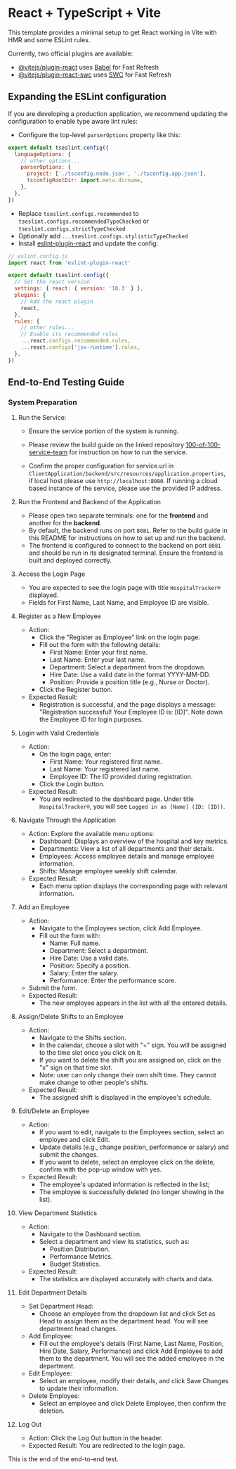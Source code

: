 # React + TypeScript + Vite

This template provides a minimal setup to get React working in Vite with HMR and some ESLint rules.

Currently, two official plugins are available:

- [@vitejs/plugin-react](https://github.com/vitejs/vite-plugin-react/blob/main/packages/plugin-react/README.md) uses [Babel](https://babeljs.io/) for Fast Refresh
- [@vitejs/plugin-react-swc](https://github.com/vitejs/vite-plugin-react-swc) uses [SWC](https://swc.rs/) for Fast Refresh

## Expanding the ESLint configuration

If you are developing a production application, we recommend updating the configuration to enable type aware lint rules:

- Configure the top-level `parserOptions` property like this:

```js
export default tseslint.config({
  languageOptions: {
    // other options...
    parserOptions: {
      project: ['./tsconfig.node.json', './tsconfig.app.json'],
      tsconfigRootDir: import.meta.dirname,
    },
  },
})
```

- Replace `tseslint.configs.recommended` to `tseslint.configs.recommendedTypeChecked` or `tseslint.configs.strictTypeChecked`
- Optionally add `...tseslint.configs.stylisticTypeChecked`
- Install [eslint-plugin-react](https://github.com/jsx-eslint/eslint-plugin-react) and update the config:

```js
// eslint.config.js
import react from 'eslint-plugin-react'

export default tseslint.config({
  // Set the react version
  settings: { react: { version: '18.3' } },
  plugins: {
    // Add the react plugin
    react,
  },
  rules: {
    // other rules...
    // Enable its recommended rules
    ...react.configs.recommended.rules,
    ...react.configs['jsx-runtime'].rules,
  },
})
```


## End-to-End Testing Guide

### System Preparation

1. Run the Service:

   - Ensure the service portion of the system is running. 

   - Please review the build guide on the linked repository [100-of-100-service-team](https://github.com/Alex-XJK/100-of-100-service-team/tree/main)
   for instruction on how to run the service.
   - Confirm the proper configuration for service.url in `ClientApplication/backend/src/resources/application.properties`,
   if local host please use `http://localhost:8080`. If running a cloud based instance of the service, please use the provided IP address.
2. Run the Frontend and Backend of the Application

   - Please open two separate terminals: one for the **frontend** and another for the **backend**.
   - By default, the backend runs on port `8081`. Refer to the build guide in this README for instructions on how to set up and run the backend.
   - The frontend is configured to connect to the backend on port `8081` and should be run in its designated terminal. Ensure the frontend is built and deployed correctly.
3. Access the Login Page
   - You are expected to see the login page with title `HospitalTracker®` displayed.
   - Fields for First Name, Last Name, and Employee ID are visible.
4. Register as a New Employee
   - Action:
     - Click the "Register as Employee" link on the login page.
     - Fill out the form with the following details:
       - First Name: Enter your first name.
       - Last Name: Enter your last name.
       - Department: Select a department from the dropdown.
       - Hire Date: Use a valid date in the format YYYY-MM-DD.
       - Position: Provide a position title (e.g., Nurse or Doctor).
     - Click the Register button.
   - Expected Result:
     - Registration is successful, and the page displays a message: "Registration successful! Your Employee ID is: [ID]".
     Note down the Employee ID for login purposes.
5. Login with Valid Credentials
   - Action:
     - On the login page, enter:
       - First Name: Your registered first name.
       - Last Name: Your registered last name.
       - Employee ID: The ID provided during registration.
     - Click the Login button.
   - Expected Result:
     - You are redirected to the dashboard page. Under title `HospitalTracker®`, you will see `Logged in as [Name] (ID: [ID])`.
6. Navigate Through the Application
   - Action: Explore the available menu options:
     - Dashboard: Displays an overview of the hospital and key metrics.
     - Departments: View a list of all departments and their details.
     - Employees: Access employee details and manage employee information.
     - Shifts: Manage employee weekly shift calendar.
   - Expected Result: 
     - Each menu option displays the corresponding page with relevant information.
7. Add an Employee
   - Action:
     - Navigate to the Employees section, click Add Employee.
     - Fill out the form with:
       - Name: Full name.
       - Department: Select a department.
       - Hire Date: Use a valid date.
       - Position: Specify a position.
       - Salary: Enter the salary.
       - Performance: Enter the performance score.
   - Submit the form.
   - Expected Result: 
     - The new employee appears in the list with all the entered details.
8. Assign/Delete Shifts to an Employee
   - Action:
     - Navigate to the Shifts section.
     - In the calendar, choose a slot with "+" sign. You will be assigned to the time slot once you click on it.
     - If you want to delete the shift you are assigned on, click on the "x" sign on that time slot.
     - Note: user can only change their own shift time. They cannot make change to other people's shifts.
   - Expected Result: 
     - The assigned shift is displayed in the employee's schedule.
9. Edit/Delete an Employee
   - Action:
     - If you want to edit, navigate to the Employees section, select an employee and click Edit.
     - Update details (e.g., change position, performance or salary) and submit the changes.
     - If you want to delete, select an employee click on the delete, confirm with the pop-up window with yes.
   - Expected Result: 
     - The employee's updated information is reflected in the list;
     - The employee is successfully deleted (no longer showing in the list).
10. View Department Statistics
    - Action:
      - Navigate to the Dashboard section.
      - Select a department and view its statistics, such as:
        - Position Distribution.
        - Performance Metrics.
        - Budget Statistics.
    - Expected Result: 
      - The statistics are displayed accurately with charts and data.
11. Edit Department Details
    - Set Department Head: 
      - Choose an employee from the dropdown list and click Set as Head to assign them as the department head. You will see department
      head changes.
    - Add Employee: 
      - Fill out the employee's details (First Name, Last Name, Position, Hire Date, Salary, Performance) and click Add Employee to add them to the department.
      You will see the added employee in the department.
    - Edit Employee: 
      - Select an employee, modify their details, and click Save Changes to update their information.
    - Delete Employee: 
      - Select an employee and click Delete Employee, then confirm the deletion.
12. Log Out
    - Action: Click the Log Out button in the header.
    - Expected Result: You are redirected to the login page.

This is the end of the end-to-end test.


